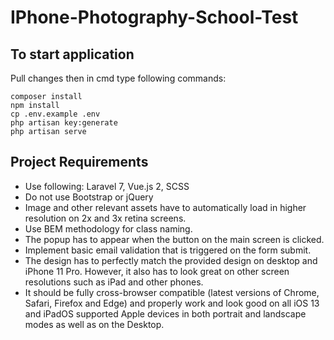 # IPhone-Photography-School-Test

## To start application 

Pull changes then in cmd type following commands:

```
composer install
npm install
cp .env.example .env
php artisan key:generate
php artisan serve
```

## Project Requirements

- Use following: Laravel 7, Vue.js 2, SCSS
- Do not use Bootstrap or jQuery
- Image and other relevant assets have to automatically load in higher resolution on 2x and 3x retina screens.
- Use BEM methodology for class naming.
- The popup has to appear when the button on the main screen is clicked.
- Implement basic email validation that is triggered on the form submit.
- The design has to perfectly match the provided design on desktop and iPhone 11 Pro. However, it also has to look great on other screen resolutions such as iPad and other phones. 
- It should be fully cross-browser compatible (latest versions of Chrome, Safari, Firefox and Edge) and properly work and look good on all iOS 13 and iPadOS supported Apple devices in both portrait and landscape modes as well as on the Desktop.
